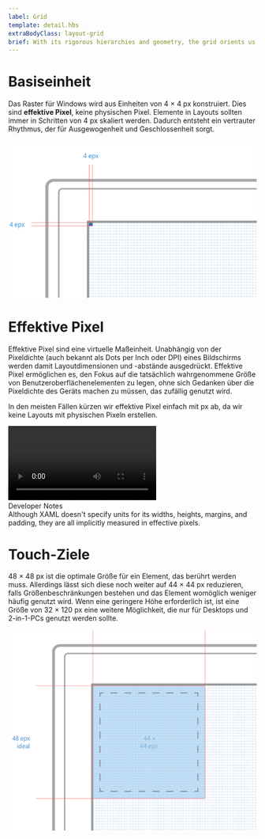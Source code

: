 ```yaml
---
label: Grid
template: detail.hbs
extraBodyClass: layout-grid
brief: With its rigorous hierarchies and geometry, the grid orients us. It tells us what’s important and what can wait. As people become comfortable with reductive, flat design, the grid can be more abstract, with fewer cues and signposts. The explicit grid starts to fade, leaving behind the elegant relationships between its elements.
---
```


# Basiseinheit

Das Raster für Windows wird aus Einheiten von 4 × 4 px konstruiert. Dies sind **effektive Pixel**, keine physischen Pixel. Elemente in Layouts sollten immer in Schritten von 4 px skaliert werden. Dadurch entsteht ein vertrauter Rhythmus, der für Ausgewogenheit und Geschlossenheit sorgt.

![Zeigt das 4-px-Raster](assets/grid/grid.png)

# Effektive Pixel

Effektive Pixel sind eine virtuelle Maßeinheit. Unabhängig von der Pixeldichte (auch bekannt als Dots per Inch oder DPI) eines Bildschirms werden damit Layoutdimensionen und -abstände ausgedrückt. Effektive Pixel ermöglichen es, den Fokus auf die tatsächlich wahrgenommene Größe von Benutzeroberflächenelementen zu legen, ohne sich Gedanken über die Pixeldichte des Geräts machen zu müssen, das zufällig genutzt wird.

In den meisten Fällen kürzen wir effektive Pixel einfach mit px ab, da wir keine Layouts mit physischen Pixeln erstellen.

<video class="video-responsive" controls>
    <source src="assets/grid/epx.mp4" type="video/mp4" />
    Oops! Your browser doesn't seem to support this video. Sorry about that.
</video>

<aside class="aside-dev">
    <div class="aside-dev-title">
        Developer Notes
    </div>
    <div class="aside-dev-content">
            Although XAML doesn't specify units for its widths, heights, margins, and padding, they are all implicitly measured in effective pixels.
    </div>
</aside>

# Touch-Ziele

48 × 48 px ist die optimale Größe für ein Element, das berührt werden muss. Allerdings lässt sich diese noch weiter auf 44 × 44 px reduzieren, falls Größenbeschränkungen bestehen und das Element womöglich weniger häufig genutzt wird. Wenn eine geringere Höhe erforderlich ist, ist eine Größe von 32 × 120 px eine weitere Möglichkeit, die nur für Desktops und 2-in-1-PCs genutzt werden sollte.

![Zeigt das Touch-Ziel von 48 × 48 px](assets/grid/touch-target.png)


<!--HONumber=Mar16_HO4-->



